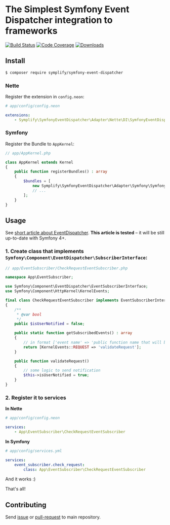 # The Simplest Symfony Event Dispatcher integration to frameworks

[![Build Status](https://img.shields.io/travis/Symplify/SymfonyEventDispatcher.svg?style=flat-square)](https://travis-ci.org/Symplify/SymfonyEventDispatcher)
[![Code Coverage](https://img.shields.io/scrutinizer/coverage/g/Symplify/SymfonyEventDispatcher.svg?style=flat-square)](https://scrutinizer-ci.com/g/Symplify/SymfonyEventDispatcher)
[![Downloads](https://img.shields.io/packagist/dt/symplify/symfony-event-dispatcher.svg?style=flat-square)](https://packagist.org/packages/symplify/symfony-event-dispatcher)


## Install

```sh
$ composer require symplify/symfony-event-dispatcher
```

### Nette

Register the extension in `config.neon`:

```yaml
# app/config/config.neon

extensions:
	- Symplify\SymfonyEventDispatcher\Adapter\Nette\DI\SymfonyEventDispatcherExtension
```


### Symfony

Register the Bundle to `AppKernel`:

```php
// app/AppKernel.php

class AppKernel extends Kernel
{
    public function registerBundles() : array
    {
        $bundles = [
            new Symplify\SymfonyEventDispatcher\Adapter\Symfony\SymfonyEventDispatcherBundle(), 
            // ...
        ];
    }
}
```


## Usage

See [short article about EventDispatcher](http://pehapkari.cz/blog/2016/12/05/symfony-event-dispatcher).
**This article is tested** &ndash; it will be still up-to-date with Symfony 4+. 


### 1. Create class that implements `Symfony\Component\EventDispatcher\SubscriberInterface`:

```php
// app/EventSubscriber/CheckRequestEventSubscriber.php

namespace App\EventSubscriber;

use Symfony\Component\EventDispatcher\EventSubscriberInterface;
use Symfony\Component\HttpKernel\KernelEvents;

final class CheckRequestEventSubscriber implements EventSubscriberInterface
{
    /**
     * @var bool
     */
    public $isUserNotified = false;

    public static function getSubscribedEvents() : array
    {
        // in format ['event name' => 'public function name that will be called']
        return [KernelEvents::REQUEST => 'validateRequest'];
    }

    public function validateRequest()
    {
        // some logic to send notification
        $this->isUserNotified = true;
    }
}
```

### 2. Register it to services

**In Nette**

```yaml
# app/config/config.neon

services:
    - App\EventSubscriber\CheckRequestEventSubscriber
```

**In Symfony**

```yaml
# app/config/services.yml

services:
    event_subscriber.check_request:
        class: App\EventSubscriber\CheckRequestEventSubscriber
```

And it works :)

That's all!


## Contributing

Send [issue](https://github.com/Symplify/Symplify/issues) or [pull-request](https://github.com/Symplify/Symplify/pulls) to main repository.
